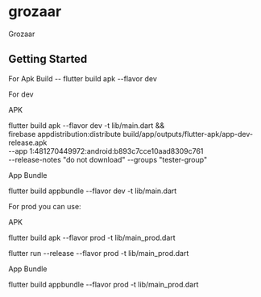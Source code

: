 # grozaar

Grozaar

## Getting Started

For Apk Build
-- flutter build apk --flavor dev

For dev

APK

flutter build apk --flavor dev -t lib/main.dart && \
firebase appdistribution:distribute build/app/outputs/flutter-apk/app-dev-release.apk  \
--app 1:481270449972:android:b893c7cce10aad8309c761  \
--release-notes "do not download" --groups "tester-group"

App Bundle

flutter build appbundle --flavor dev -t lib/main.dart

For prod you can use:

APK

flutter build apk --flavor prod -t lib/main_prod.dart

flutter run --release --flavor prod -t lib/main_prod.dart

App Bundle

flutter build appbundle --flavor prod -t lib/main_prod.dart